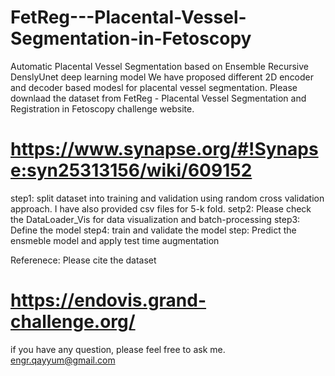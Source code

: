 # FetReg---Placental-Vessel-Segmentation-in-Fetoscopy

Automatic Placental Vessel Segmentation based on Ensemble Recursive DenslyUnet deep learning model
We have proposed different 2D encoder and decoder based modesl for placental vessel segmentation.
Please downlaad the dataset from FetReg - Placental Vessel Segmentation and Registration in Fetoscopy challenge website.
# https://www.synapse.org/#!Synapse:syn25313156/wiki/609152
step1: split dataset into training and validation using random cross validation approach. I have also provided csv files for 
5-k fold.
setp2: Please check the DataLoader_Vis for data visualization and batch-processing
step3: Define the model
step4: train and validate the model
step: Predict the ensmeble model and apply test time augmentation

Referenece: Please cite the dataset
# https://endovis.grand-challenge.org/
if you have any question, please feel free to ask me. engr.qayyum@gmail.com

